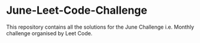 # June-Leet-Code-Challenge
This repository contains all the solutions for the June Challenge i.e. Monthly challenge organised by Leet Code.
